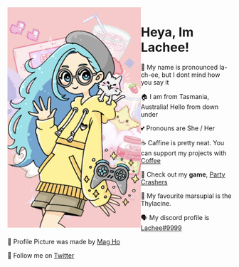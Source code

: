 <!-- <img alt="current discord avatar" align="left" src="https://d.lu.je/avatar/lachee?size=2048" width=300> -->
<img alt="current discord avatar" align="left" src="https://raw.githubusercontent.com/Lachee/Lachee/website/images/211113-PNG-Banner.png" width=300>

# Heya, Im Lachee!
 
 💬 My name is pronounced la-ch-ee, but I dont mind how you say it
 
 🏠 I am from Tasmania, Australia! Hello from down under
 
 💕 Pronouns are She / Her
  
 ☕ Caffine is pretty neat. You can support my projects with [Coffee](https://ko-fi.com/lachee)
  
 🚗 Check out my **game**, [Party Crashers](http://www.partycrashersgame.com/)
 
 🐅 My favourite marsupial is the Thylacine.
 
 🗣 My discord profile is [Lachee#9999](https://discord.com/users/130973321683533824)
 
 🎨 Profile Picture was made by [Mag Ho](https://twitter.com/Mag_ho/status/1459488568385015808)
 
 🐤 Follow me on [Twitter](https://twitter.com/Lachee_)
 

 <!-- ![](https://github-profile-trophy.vercel.app/?username=lachee&no-frame=true&theme=dracula&column=3&margin-w=15&margin-h=15) Trophise are lame -->
<!-- Moomin Sip by [WiittyUsername](https://www.youtube.com/watch?v=tozUcjXGe0w) -->
<!-- avatar by [Mag Ho](https://twitter.com/Mag_ho/status/1356543668912496641) -->

<!---
oh you found my notes... you are nosy aint ya.

Well while you are here, check out my twitter! https://twitter.com/Lachee_
I share a lot of cool game stuff and art on it

Highlight this in Discord API server and I will give you a pat or something. Im Lachee#9999.

--->

<!--
<hr>
**Hacktober Notice**

I will _not_ be accepting "spelling and grammar" changes for any of my repositories during this month. 
Its my opinion that Hacktober is here to encourage useful collaberation and contribution too projects. While spelling corrections are useful, I feel that they are not in the spirit of hacktoberfest and are done "just to get free stuff".
-->

